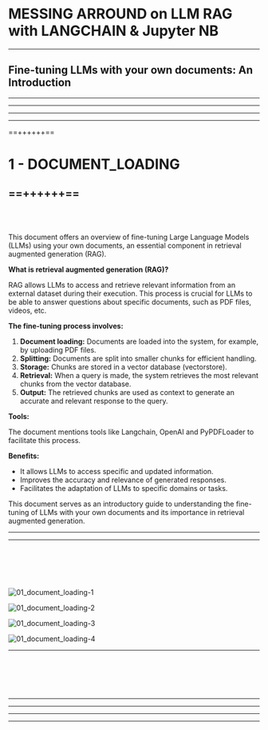 


# MESSING ARROUND on LLM RAG with LANGCHAIN & Jupyter NB

---

## Fine-tuning LLMs with your own documents: An Introduction


----------------------------
----------------------------
----------------------------
----------------------------


==++++++==
# 1 - DOCUMENT_LOADING
==++++++==
---
<br>
<br>

This document offers an overview of fine-tuning Large Language Models (LLMs) using your own documents, an essential component in retrieval augmented generation (RAG).

**What is retrieval augmented generation (RAG)?**

RAG allows LLMs to access and retrieve relevant information from an external dataset during their execution. This process is crucial for LLMs to be able to answer questions about specific documents, such as PDF files, videos, etc.

**The fine-tuning process involves:**

1. **Document loading:** Documents are loaded into the system, for example, by uploading PDF files.
2. **Splitting:** Documents are split into smaller chunks for efficient handling.
3. **Storage:** Chunks are stored in a vector database (vectorstore).
4. **Retrieval:** When a query is made, the system retrieves the most relevant chunks from the vector database.
5. **Output:** The retrieved chunks are used as context to generate an accurate and relevant response to the query.

**Tools:**

The document mentions tools like Langchain, OpenAI and PyPDFLoader to facilitate this process.

**Benefits:**

- It allows LLMs to access specific and updated information.
- Improves the accuracy and relevance of generated responses.
- Facilitates the adaptation of LLMs to specific domains or tasks.

This document serves as an introductory guide to understanding the fine-tuning of LLMs with your own documents and its importance in retrieval augmented generation.


---

---
<br>
<br>
<br>
<br>

![01_document_loading-1](https://github.com/user-attachments/assets/2400661e-264c-4a34-aafb-4bb62b7c15d1)

![01_document_loading-2](https://github.com/user-attachments/assets/205f97b4-fc19-4670-affa-868224025e2a)

![01_document_loading-3](https://github.com/user-attachments/assets/2ae5bfec-8d4c-4ee7-a4ba-af061dfc5c4a)

![01_document_loading-4](https://github.com/user-attachments/assets/46cf5e27-608a-400e-9f9f-267169831bf1)



---
<br>
<br>
<br>
<br>



----------------------------
----------------------------
----------------------------
----------------------------


